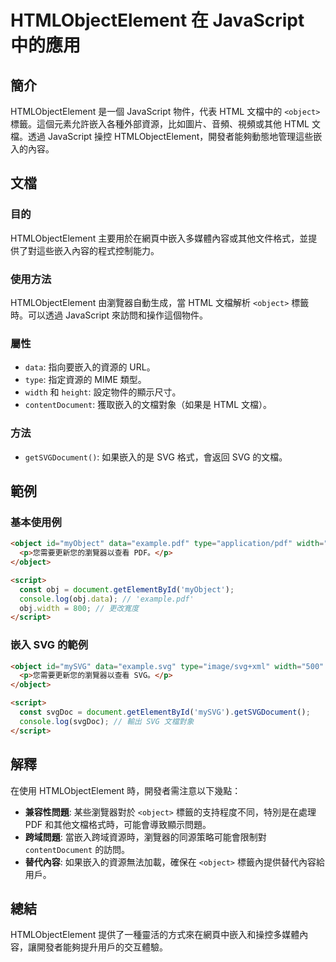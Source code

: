 <!--
Meta Description: # HTMLObjectElement 在 JavaScript 中的應用 ## 簡介 HTMLObjectElement 是一個 JavaScript 物件，代表 HTML 文檔中的 `<object>` 標籤。這個元素允許嵌入各種外部資源，比如圖片、音頻、視頻或其他 HTML 文檔。透過 Jav...
Meta Keywords: object, htmlobjectelement, svg, html, pdf
-->

# HTMLObjectElement 在 JavaScript 中的應用

## 簡介
HTMLObjectElement 是一個 JavaScript 物件，代表 HTML 文檔中的 `<object>` 標籤。這個元素允許嵌入各種外部資源，比如圖片、音頻、視頻或其他 HTML 文檔。透過 JavaScript 操控 HTMLObjectElement，開發者能夠動態地管理這些嵌入的內容。

## 文檔
### 目的
HTMLObjectElement 主要用於在網頁中嵌入多媒體內容或其他文件格式，並提供了對這些嵌入內容的程式控制能力。

### 使用方法
HTMLObjectElement 由瀏覽器自動生成，當 HTML 文檔解析 `<object>` 標籤時。可以透過 JavaScript 來訪問和操作這個物件。

### 屬性
- `data`: 指向要嵌入的資源的 URL。
- `type`: 指定資源的 MIME 類型。
- `width` 和 `height`: 設定物件的顯示尺寸。
- `contentDocument`: 獲取嵌入的文檔對象（如果是 HTML 文檔）。

### 方法
- `getSVGDocument()`: 如果嵌入的是 SVG 格式，會返回 SVG 的文檔。

## 範例
### 基本使用例
```html
<object id="myObject" data="example.pdf" type="application/pdf" width="600" height="400">
  <p>您需要更新您的瀏覽器以查看 PDF。</p>
</object>

<script>
  const obj = document.getElementById('myObject');
  console.log(obj.data); // 'example.pdf'
  obj.width = 800; // 更改寬度
</script>
```

### 嵌入 SVG 的範例
```html
<object id="mySVG" data="example.svg" type="image/svg+xml" width="500" height="500">
  <p>您需要更新您的瀏覽器以查看 SVG。</p>
</object>

<script>
  const svgDoc = document.getElementById('mySVG').getSVGDocument();
  console.log(svgDoc); // 輸出 SVG 文檔對象
</script>
```

## 解釋
在使用 HTMLObjectElement 時，開發者需注意以下幾點：

- **兼容性問題**: 某些瀏覽器對於 `<object>` 標籤的支持程度不同，特別是在處理 PDF 和其他文檔格式時，可能會導致顯示問題。
- **跨域問題**: 當嵌入跨域資源時，瀏覽器的同源策略可能會限制對 `contentDocument` 的訪問。
- **替代內容**: 如果嵌入的資源無法加載，確保在 `<object>` 標籤內提供替代內容給用戶。

## 總結
HTMLObjectElement 提供了一種靈活的方式來在網頁中嵌入和操控多媒體內容，讓開發者能夠提升用戶的交互體驗。